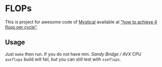 FLOPs
=====

This is project for awesome code of [Mystical](http://stackoverflow.com/users/922184/mysticial) available at ["how to achieve 4 flops per cycle"](http://stackoverflow.com/questions/8389648/how-to-achieve-4-flops-per-cycle/8391601#8391601).

Usage
-----

Just `make` then run. If you do not have min. *Sandy Bridge / AVX* CPU `avxflops` build will fail, but you can still test with `sseflops`.
